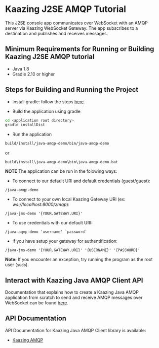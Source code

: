# Kaazing J2SE AMQP Tutorial

This J2SE console app communicates over WebSocket with an AMQP server via Kaazing WebSocket Gateway. The app subscribes to a destination and publishes and receives messages.

## Minimum Requirements for Running or Building Kaazing J2SE AMQP tutorial

* Java 1.8
* Gradle 2.10 or higher

## Steps for Building and Running the Project

- Install gradle: follow the steps [here](https://gradle.org/gradle-download/).

- Build the application using gradle

```bash
cd <application root directory>
gradle installDist
```

- Run the application 

```bash
build/install/java-amqp-demo/bin/java-amqp-demo
```
or
```
build\install\java-amqp-demo\bin\java-amqp-demo.bat
```

**NOTE** The application can be run in the folowing ways:
- To connect to our default URI and default credentials (guest/guest):
```
/java-amqp-demo
```
- To connect to your own local Kaazing Gateway URI (ex: *ws://localhost:8000/zmqp*):
```
/java-jms-demo '{YOUR.GATEWAY.URI}'
```
- To use credentials with our default URI:
```
/java-aqmp-demo 'username' `password`
```
- If you have setup your gateway for authentification:
```
/java-jms-demo '{YOUR.GATEWAY.URI}' '{USERNAME}' '{PASSWORD}' 
```

**Note:** If you encounter an exception, try running the program as the root user (`sudo`).

## Interact with Kaazing Java AMQP Client API

Documentation that explains how to create a Kaazing Java AMQP application from scratch to send and receive AMQP messages over WebSocket can be found [here](http://kaazing.com/doc/5.0/amqp_client_docs/dev-java/o_dev_java.html).

## API Documentation

API Documentation for Kaazing Java AMQP Client library is available:

* [Kaazing AMQP](http://kaazing.com/doc/5.0/amqp_client_docs/apidoc/client/java/amqp/client/index.html)
